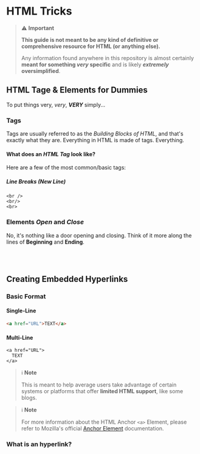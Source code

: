 # HTML Tricks

> ⚠️ __Important__
> 
> __This guide is not meant to be any kind of definitive or comprehensive resource for HTML (or anything else).__
>
> Any information found anywhere in this repository is almost certainly __meant for something *very* specific__ and is likely __*extremely* oversimplified__.

## HTML Tage & Elements for Dummies

To put things very, *very*, __*VERY*__ simply...


### Tags

Tags are usually referred to as the *Building Blocks of HTML*, and that's exactly what they are. Everything in HTML is made of tags. Everything.


#### What does an *HTML Tag* look like?

Here are a few of the most common/basic tags:

##### Line Breaks (New Line)
```
<br />
<br/>
<br>
```



### Elements *Open* and *Close*

No, it's nothing like a door opening and closing. Think of it more along the lines of __Beginning__ and __Ending__.



<br /><br />

## Creating Embedded Hyperlinks

### Basic Format

#### Single-Line
```html
<a href="URL">TEXT</a>
```

#### Multi-Line
```
<a href="URL">
  TEXT
</a>
```




> ℹ️ __Note__
>
> This is meant to help average users take advantage of certain systems or platforms that offer **limited HTML support**, like some blogs.

> ℹ️ __Note__
>
> For more information about the HTML Anchor `<a>` Element, please refer to Mozilla's official [Anchor Element](https://developer.mozilla.org/en-US/docs/Web/HTML/Element/a) documentation.






### What is an hyperlink?










